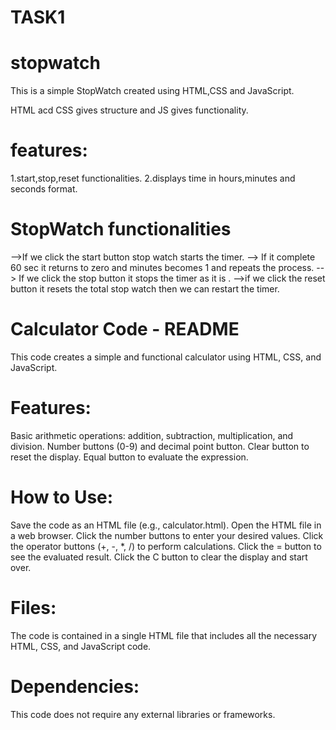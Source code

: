 # TASK1
# stopwatch

This is a simple StopWatch created using HTML,CSS and JavaScript.

HTML acd CSS gives structure and JS gives functionality.

# features:

1.start,stop,reset functionalities.
2.displays time in hours,minutes and seconds format.

# StopWatch functionalities

-->If we click the start button stop watch starts the timer.
--> If it complete 60 sec it returns to zero and minutes becomes 1 and repeats the process.
--> If we click the stop button it stops the timer as it is .
-->if we click the reset button it resets the total stop watch then we can restart the timer.

# Calculator Code - README

This code creates a simple and functional calculator using HTML, CSS, and JavaScript.

# Features:

Basic arithmetic operations: addition, subtraction, multiplication, and division.
Number buttons (0-9) and decimal point button.
Clear button to reset the display.
Equal button to evaluate the expression.

# How to Use:

Save the code as an HTML file (e.g., calculator.html).
Open the HTML file in a web browser.
Click the number buttons to enter your desired values.
Click the operator buttons (+, -, \*, /) to perform calculations.
Click the = button to see the evaluated result.
Click the C button to clear the display and start over.

# Files:

The code is contained in a single HTML file that includes all the necessary HTML, CSS, and JavaScript code.

# Dependencies:

This code does not require any external libraries or frameworks.
